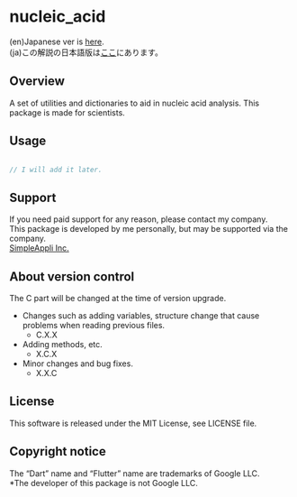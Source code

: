 # nucleic_acid

(en)Japanese ver is [here](https://github.com/MasahideMori-SimpleAppli/nucleic_acid/blob/main/README_JA.md).  
(ja)この解説の日本語版は[ここ](https://github.com/MasahideMori-SimpleAppli/nucleic_acid/blob/main/README_JA.md)にあります。

## Overview
A set of utilities and dictionaries to aid in nucleic acid analysis.
This package is made for scientists.

## Usage
```dart

// I will add it later.

```

## Support
If you need paid support for any reason, please contact my company.  
This package is developed by me personally, but may be supported via the company.  
[SimpleAppli Inc.](https://simpleappli.com/en/index_en.html)

## About version control
The C part will be changed at the time of version upgrade.
- Changes such as adding variables, structure change that cause problems when reading previous files.
    - C.X.X
- Adding methods, etc.
    - X.C.X
- Minor changes and bug fixes.
    - X.X.C

## License
This software is released under the MIT License, see LICENSE file.

## Copyright notice
The “Dart” name and “Flutter” name are trademarks of Google LLC.  
*The developer of this package is not Google LLC.